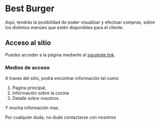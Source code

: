 # Best Burger

Aquí, tendrás la posibilidad de poder visualizar y efectuar compras, sobre los distintos menúes que estén disponibles para el cliente.

## Acceso al sitio

Puedes acceder a la página mediante al [siguiente link](https://gastondacruz21.github.io/Best_Burger/).

### Medios de acceso

A traves del sitio, podrá encontrar información tal como: 
1. Pagina principal, 
2. Información sobre la cocina 
3. Detalle sobre nosotros.

Y mucha información mas.

Por cualquier duda, no dude contactarse con nosotros
